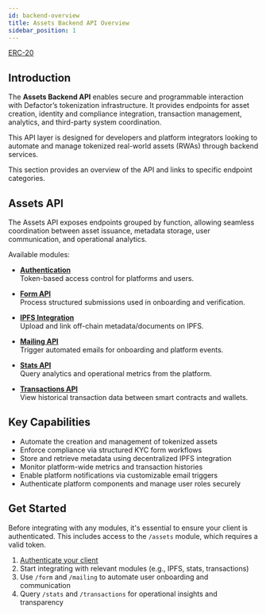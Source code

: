 ```yaml
---
id: backend-overview
title: Assets Backend API Overview
sidebar_position: 1
---
```


<div style={{ display: 'flex', flexWrap: 'wrap', color: '#eb9f00', gap: '1rem' }}>
  <div style={{
    flex: '1 1 280px',
    display: 'flex',
    flexDirection: 'column',
    rowGap: '1rem',
    alignItems: 'flex-start',
    textDecoration: 'underline',
  }}>
    <a href="API%20Endpoints/api-authentication" className="pagination-nav__label">ERC-20</a>
  </div>
</div>

## Introduction

The **Assets Backend API** enables secure and programmable interaction with Defactor’s tokenization infrastructure. It provides endpoints for asset creation, identity and compliance integration, transaction management, analytics, and third-party system coordination.

This API layer is designed for developers and platform integrators looking to automate and manage tokenized real-world assets (RWAs) through backend services.

This section provides an overview of the API and links to specific endpoint categories.

## Assets API

The Assets API exposes endpoints grouped by function, allowing seamless coordination between asset issuance, metadata storage, user communication, and operational analytics.

Available modules:

- [**Authentication**](API%20Endpoints/api-authentication)  
  Token-based access control for platforms and users.

- [**Form API**](API%20Endpoints/api-form)  
  Process structured submissions used in onboarding and verification.

- [**IPFS Integration**](API%20Endpoints/api-ipfs)  
  Upload and link off-chain metadata/documents on IPFS.

- [**Mailing API**](API%20Endpoints/api-mailing)  
  Trigger automated emails for onboarding and platform events.

- [**Stats API**](API%20Endpoints/api-sats)  
  Query analytics and operational metrics from the platform.

- [**Transactions API**](API%20Endpoints/api-transactions)  
  View historical transaction data between smart contracts and wallets.

## Key Capabilities

- Automate the creation and management of tokenized assets
- Enforce compliance via structured KYC form workflows
- Store and retrieve metadata using decentralized IPFS integration
- Monitor platform-wide metrics and transaction histories
- Enable platform notifications via customizable email triggers
- Authenticate platform components and manage user roles securely

## Get Started

Before integrating with any modules, it's essential to ensure your client is authenticated. This includes access to the `/assets` module, which requires a valid token.

1. [Authenticate your client](API%20Endpoints/api-authentication)
2. Start integrating with relevant modules (e.g., IPFS, stats, transactions)
3. Use `/form` and `/mailing` to automate user onboarding and communication
4. Query `/stats` and `/transactions` for operational insights and transparency

